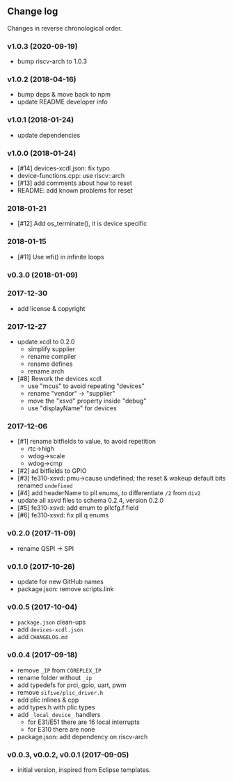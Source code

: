 ## Change log

Changes in reverse chronological order.

### v1.0.3 (2020-09-19)

- bump riscv-arch to 1.0.3

### v1.0.2 (2018-04-16)

- bump deps & move back to npm
- update README developer info

### v1.0.1 (2018-01-24)

- update dependencies

### v1.0.0 (2018-01-24)

- [#14] devices-xcdl.json: fix typo
- device-functions.cpp: use riscv::arch
- [#13] add comments about how to reset
- README: add known problems for reset

### 2018-01-21

- [#12] Add os_terminate(), it is device specific

### 2018-01-15

- [#11] Use wfi() in infinite loops

### v0.3.0 (2018-01-09)

### 2017-12-30

- add license & copyright

### 2017-12-27

- update xcdl to 0.2.0
  - simplify supplier
  - rename compiler
  - rename defines
  - rename arch
- [#8] Rework the devices xcdl
  - use "mcus" to avoid repeating "devices"
  - rename "vendor" -> "supplier"
  - move the "xsvd" property inside "debug"
  - use "displayName" for devices
  
### 2017-12-06

- [#1] rename bitfields to value, to avoid repetition
  - rtc->high
  - wdog->scale
  - wdog->cmp
- [#2] ad bitfields to GPIO
- [#3] fe310-xsvd: pmu->cause undefined; the reset & wakeup default bits renamed `undefined`
- [#4] add headerName to pll enums, to differentiate `/2` from `div2`
- update all xsvd files to schema 0.2.4, version 0.2.0
- [#5] fe310-xsvd: add enum to pllcfg.f field
- [#6] fe310-xsvd: fix pll q enums

### v0.2.0 (2017-11-09)

- rename QSPI -> SPI

### v0.1.0 (2017-10-26)

- update for new GitHub names
- package.json: remove scripts.link

### v0.0.5 (2017-10-04)

- `package.json` clean-ups
- add `devices-xcdl.json`
- add `CHANGELOG.md`

### v0.0.4 (2017-09-18)

- remove `_IP` from `COREPLEX_IP`
- rename folder without `_ip`
- add typedefs for prci, gpio, uart, pwm
- remove `sifive/plic_driver.h`
- add plic inlines & cpp
- add types.h with plic types
- add `_local_device_` handlers
  - for E31/E51 there are 16 local interrupts
  - for E310 there are none
- package.json: add dependency on riscv-arch

### v0.0.3, v0.0.2, v0.0.1 (2017-09-05)

- initial version, inspired from Eclipse templates.


